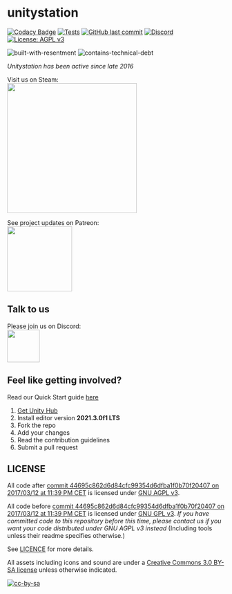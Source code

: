 # unitystation
[![Codacy Badge](https://app.codacy.com/project/badge/Grade/bf30df5a44d74ace98fae0769b8a10c4)](https://www.codacy.com/gh/unitystation/unitystation/dashboard?utm_source=github.com&amp;utm_medium=referral&amp;utm_content=unitystation/unitystation&amp;utm_campaign=Badge_Grade)
[![Tests](https://github.com/unitystation/unitystation/actions/workflows/test.yml/badge.svg)](https://github.com/unitystation/unitystation/actions/workflows/test.yml)
[![GitHub last commit](https://img.shields.io/github/last-commit/unitystation/unitystation.svg)](https://github.com/unitystation/unitystation/commits/develop)
[![Discord](https://img.shields.io/discord/273774715741667329.svg)](https://discord.gg/H6EunER)
[![License: AGPL v3](https://img.shields.io/badge/License-AGPL%20v3-blue.svg)](https://www.gnu.org/licenses/agpl-3.0)

![built-with-resentment](http://forthebadge.com/images/badges/built-with-resentment.svg)
![contains-technical-debt](http://forthebadge.com/images/badges/contains-technical-debt.svg)

_Unitystation has been active since late 2016_

Visit us on Steam:  
[<img src="https://user-images.githubusercontent.com/7613738/35184899-b6a0aa8e-fdfb-11e7-91a8-bad8f19937b4.jpg" width="300">](http://store.steampowered.com/app/801140/Unitystation/)

See project updates on Patreon:  
[<img src="https://vignette.wikia.nocookie.net/everyone-else-is-a-returnee/images/6/68/Patreon.png/revision/latest?cb=20161230133220&format=original" width="150">](https://www.patreon.com/unitystation)

## Talk to us
Please join us on Discord:  
[<img src="https://www.seoclerk.com/pics/want57772-1PlHGI1515438378.png" width="75">](https://discord.gg/H6EunER)

## Feel like getting involved?
Read our Quick Start guide [here](https://unitystation.github.io/unitystation/contribution-guides/Starting-contribution/)
1. [Get Unity Hub](https://unity3d.com/get-unity/download)
2. Install editor version **2021.3.0f1 LTS**
3. Fork the repo
4. Add your changes
5. Read the contribution guidelines
6. Submit a pull request

## LICENSE

All code after [commit 44695c862d6d84cfc99354d6dfba1f0b70f20407 on 2017/03/12 at 11:39 PM CET](https://github.com/unitystation/unitystation/commit/44695c862d6d84cfc99354d6dfba1f0b70f20407) is licensed under [GNU AGPL v3](https://www.gnu.org/licenses/agpl-3.0.html).

All code before [commit 44695c862d6d84cfc99354d6dfba1f0b70f20407 on 2017/03/12 at 11:39 PM CET](https://github.com/unitystation/unitystation/commit/44695c862d6d84cfc99354d6dfba1f0b70f20407) is licensed under [GNU GPL v3](https://www.gnu.org/licenses/gpl-3.0.html).
_If you have committed code to this repository before this time, please contact us if you want your code distributed under GNU AGPL v3 instead_
(Including tools unless their readme specifies otherwise.)

See [LICENCE](https://github.com/unitystation/unitystation/blob/develop/LICENSE) for more details.  

All assets including icons and sound are under a [Creative Commons 3.0 BY-SA license](https://creativecommons.org/licenses/by-sa/3.0/) unless otherwise indicated.

[![cc-by-sa](https://img.shields.io/badge/License-CC%20BY--SA%203.0-green.svg)](https://creativecommons.org/licenses/by-sa/3.0/)
